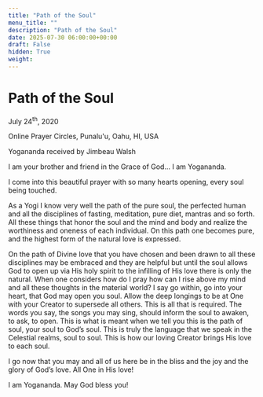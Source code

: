 ```yaml
---
title: "Path of the Soul"
menu_title: ""
description: "Path of the Soul"
date: 2025-07-30 06:00:00+00:00
draft: False
hidden: True
weight:
---
```

# Path of the Soul

July 24<sup>th</sup>, 2020

Online Prayer Circles, Punalu'u, Oahu, HI, USA

Yogananda received by Jimbeau Walsh

I am your brother and friend in the Grace of God… I am Yogananda.

I come into this beautiful prayer with so many hearts opening, every soul being touched.

As a Yogi I know very well the path of the pure soul, the perfected human and all the disciplines of fasting, meditation, pure diet, mantras and so forth. All these things that honor the soul and the mind and body and realize the worthiness and oneness of each individual. On this path one becomes pure, and the highest form of the natural love is expressed.

On the path of Divine love that you have chosen and been drawn to all these disciplines may be embraced and they are helpful but until the soul allows God to open up via His holy spirit to the infilling of His love there is only the natural. When one considers how do I pray how can I rise above my mind and all these thoughts in the material world? I say go within, go into your heart, that God may open you soul. Allow the deep longings to be at One with your Creator to supersede all others. This is all that is required. The words you say, the songs you may sing, should inform the soul to awaken, to ask, to open.  This is what is meant when we tell you this is the path of soul, your soul to God’s soul. This is truly the language that we speak in the Celestial realms, soul to soul. This is how our loving Creator brings His love to each soul. 

I go now that you may and all of us here be in the bliss and the joy and the glory of God’s love. All One in His love!

I am Yogananda.  May God bless you!

